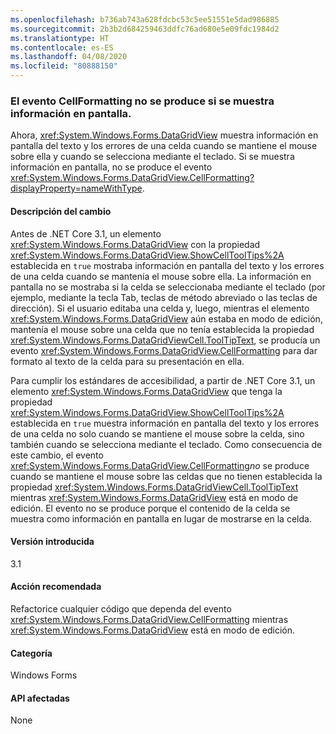 ```yaml
---
ms.openlocfilehash: b736ab743a628fdcbc53c5ee51551e5dad986885
ms.sourcegitcommit: 2b3b2d684259463ddfc76ad680e5e09fdc1984d2
ms.translationtype: HT
ms.contentlocale: es-ES
ms.lasthandoff: 04/08/2020
ms.locfileid: "80888150"
---
```

### <a name="cellformatting-event-not-raised-if-tooltip-is-shown"></a>El evento CellFormatting no se produce si se muestra información en pantalla.

Ahora, <xref:System.Windows.Forms.DataGridView> muestra información en pantalla del texto y los errores de una celda cuando se mantiene el mouse sobre ella y cuando se selecciona mediante el teclado. Si se muestra información en pantalla, no se produce el evento <xref:System.Windows.Forms.DataGridView.CellFormatting?displayProperty=nameWithType>.

#### <a name="change-description"></a>Descripción del cambio

Antes de .NET Core 3.1, un elemento <xref:System.Windows.Forms.DataGridView> con la propiedad <xref:System.Windows.Forms.DataGridView.ShowCellToolTips%2A> establecida en `true` mostraba información en pantalla del texto y los errores de una celda cuando se mantenía el mouse sobre ella. La información en pantalla no se mostraba si la celda se seleccionaba mediante el teclado (por ejemplo, mediante la tecla Tab, teclas de método abreviado o las teclas de dirección). Si el usuario editaba una celda y, luego, mientras el elemento <xref:System.Windows.Forms.DataGridView> aún estaba en modo de edición, mantenía el mouse sobre una celda que no tenía establecida la propiedad <xref:System.Windows.Forms.DataGridViewCell.ToolTipText>, se producía un evento <xref:System.Windows.Forms.DataGridView.CellFormatting> para dar formato al texto de la celda para su presentación en ella.

Para cumplir los estándares de accesibilidad, a partir de .NET Core 3.1, un elemento <xref:System.Windows.Forms.DataGridView> que tenga la propiedad <xref:System.Windows.Forms.DataGridView.ShowCellToolTips%2A> establecida en `true` muestra información en pantalla del texto y los errores de una celda no solo cuando se mantiene el mouse sobre la celda, sino también cuando se selecciona mediante el teclado. Como consecuencia de este cambio, el evento <xref:System.Windows.Forms.DataGridView.CellFormatting>*no* se produce cuando se mantiene el mouse sobre las celdas que no tienen establecida la propiedad <xref:System.Windows.Forms.DataGridViewCell.ToolTipText> mientras <xref:System.Windows.Forms.DataGridView> está en modo de edición. El evento no se produce porque el contenido de la celda se muestra como información en pantalla en lugar de mostrarse en la celda.

#### <a name="version-introduced"></a>Versión introducida

3.1

#### <a name="recommended-action"></a>Acción recomendada

Refactorice cualquier código que dependa del evento <xref:System.Windows.Forms.DataGridView.CellFormatting> mientras <xref:System.Windows.Forms.DataGridView> está en modo de edición.

#### <a name="category"></a>Categoría

Windows Forms

#### <a name="affected-apis"></a>API afectadas

None

<!-- 

### Affected APIs

Not detectable via API analysis.

-->
